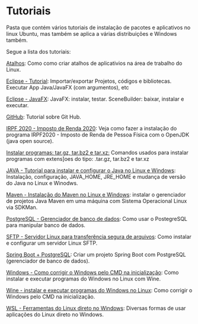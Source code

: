 # Tutoriais

Pasta que contém vários tutoriais de instalação de pacotes e aplicativos no linux Ubuntu, mas também se aplica a várias distribuições e Windows também.

Segue a lista dos tutoriais:

[Atalhos](https://github.com/Elildes/tutoriais/edit/master/atalhos.md):
Como como criar atalhos de aplicativios na área de trabalho do Linux.

[Eclipse - Tutorial](https://github.com/Elildes/tutoriais/blob/master/Eclipse.md):
Importar/exportar Projetos, códigos e bibliotecas. Executar App Java/JavaFX (com argumentos), etc

[Eclipse - JavaFX](https://github.com/Elildes/tutoriais/blob/master/Eclipse-JavaFX.md):
JavaFX: instalar, testar. SceneBuilder: baixar, instalar e executar.

[GitHub](https://github.com/Elildes/tutoriais/blob/master/tutorial%20git-github.md):
Tutorial sobre Git Hub.

[IRPF 2020 - Imposto de Renda 2020](https://github.com/Elildes/tutoriais/blob/master/irpf-2020):
Veja como fazer a instalação do programa IRPF2020 - Imposto de Renda de Pessoa Física com o OpenJDK (java open source).

[Instalar programas: tar.gz, tar.bz2 e tar.xz:](https://github.com/Elildes/tutoriais/blob/master/instalar%20programas_.tar.gz_tar.bz2_tar.xz.txt)
Comandos usados para instalar programas com extens]oes do tipo:  .tar.gz, tar.bz2 e tar.xz

[JAVA - Tutorial para instalar e configurar o Java no Linux e Windows](https://github.com/Elildes/tutoriais/blob/master/java.md):
Instalação, configuração, JAVA_HOME, JRE_HOME e mudança de versão do Java no Linux e Winodws.

[Maven - Instalação do Maven no Linux e Windows](https://github.com/Elildes/tutoriais/blob/master/maven.md):
instalar o gerenciador de projetos Java Maven em uma máquina com Sistema Operacional Linux via SDKMan.

[PostgreSQL - Gerenciador de banco de dados](https://github.com/Elildes/tutoriais/blob/master/postgresql.md):
Como usar o PostegreSQL para manipular banco de dados.

[SFTP - Servidor Linux para transferência segura de arquivos](https://github.com/Elildes/tutoriais/blob/master/sftp-server.md):
Como instalar e configurar um servidor Linux SFTP.

[Spring Boot + PostgreSQL](https://github.com/Elildes/tutoriais/blob/master/spring-boot-postgresql.md):
Criar um projeto Spring Boot com PostgreSQL (gerenciador de banco de dados).

[Windows - Como corrigir o Windows pelo CMD na inicialização](https://github.com/Elildes/tutoriais/blob/master/wine.md):
Como instalar e executar programas do Windows no Linux com Wine.

[Wine - instalar e executar programas do Windows no Linux](https://github.com/Elildes/tutoriais/blob/master/windows-corrigir-inicializa%C3%A7%C3%A3o.md):
Como corrigir o Windows pelo CMD na inicialização.

[WSL - Ferramentas do Linux direto no Windows](https://github.com/Elildes/tutoriais/blob/master/wsl.md):
Diversas formas de usar aplicações do Linux direto no Windows.
